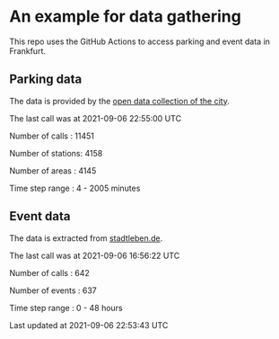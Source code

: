 # An example for data gathering

This repo uses the GitHub Actions to access parking and event data in Frankfurt.

## Parking data
The data is provided by the [open data collection of the city](https://www.offenedaten.frankfurt.de/).

The last call was at 2021-09-06 22:55:00 UTC

Number of calls   : 11451

Number of stations:  4158

Number of areas   :  4145

Time step range   :     4 -  2005 minutes


## Event data
The data is extracted from [stadtleben.de](https://stadtleben.de/frankfurt/).

The last call was at 2021-09-06 16:56:22 UTC

Number of calls   : 642

Number of events  : 637

Time step range   :   0 -  48 hours


Last updated at 2021-09-06 22:53:43 UTC
